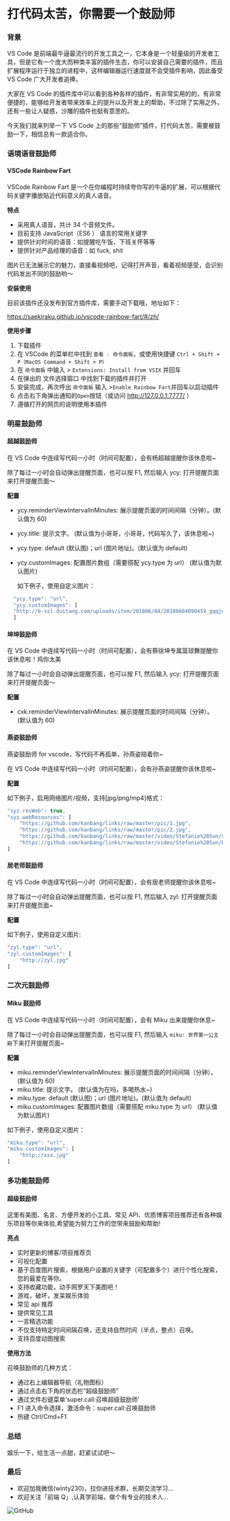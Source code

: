 # 打代码太苦，你需要一个鼓励师

### 背景

VS Code 是前端最牛逼最流行的开发工具之一，它本身是一个轻量级的开发者工具，但是它有一个庞大而种类丰富的插件生态，你可以安装自己需要的插件，而且扩展程序运行于独立的进程中，这样编辑器运行速度就不会受插件影响，因此备受 VS Code 广大开发者追捧。

大家在 VS Code 的插件库中可以看到各种各样的插件，有非常实用的的，有非常便捷的，能够给开发者带来效率上的提升以及开发上的帮助，不过除了实用之外，还有一些让人疑惑，沙雕的插件也挺有意思的。

今天我们就来列举一下 VS Code 上的那些“鼓励师”插件，打代码太苦，需要被鼓励一下，相信总有一款适合你。

### 语境语音鼓励师

#### VSCode Rainbow Fart

VSCode Rainbow Fart 是一个在你编程时持续夸你写的牛逼的扩展，可以根据代码关键字播放贴近代码意义的真人语音。

**特点**

- 采用真人语音，共计 34 个音频文件。
- 目前支持 JavaScript（ES6 ） 语言的常用关键字
- 提供针对时间的语音：如提醒吃午饭、下班关怀等等
- 提供针对产品经理的语音：如 fuck, shit

图片已无法展示它的魅力，直接看视频吧，记得打开声音，看着视频感受，会识别代码发出不同的鼓励哟～

**安装使用**

目前该插件还没发布到官方插件库，需要手动下载哦，地址如下：

https://saekiraku.github.io/vscode-rainbow-fart/#/zh/

**使用步骤**

1. 下载插件
2. 在 VSCode 的菜单栏中找到 `查看 - 命令面板`，或使用快捷键 `Ctrl + Shift + P（MacOS Command + Shift + P）`
3. 在 `命令面板` 中输入 > `Extensions: Install from VSIX` 并回车
4. 在弹出的 文件选择窗口 中找到下载的插件并打开
5. 安装完成，再次呼出 `命令面板` 输入 >`Enable Rainbow Fart`并回车以启动插件
6. 点击右下角弹出通知的`Open`按钮（或访问 http://127.0.0.1:7777/ ）
7. 遵循打开的网页的说明使用本插件

### 明星鼓励师

#### 超越鼓励师

在 VS Code 中连续写代码一小时（时间可配置），会有杨超越提醒你该休息啦~

除了每过一小时会自动弹出提醒页面，也可以按 F1, 然后输入 ycy: 打开提醒页面来打开提醒页面～

**配置**

- ycy.reminderViewIntervalInMinutes: 展示提醒页面的时间间隔（分钟）。(默认值为 60)
- ycy.title: 提示文字。 (默认值为小哥哥，小哥哥，代码写久了，该休息啦~)
- ycy.type: default (默认图)；url (图片地址)。(默认值为 default)
- ycy.customImages: 配置图片数组（需要搭配 ycy.type 为 url） (默认值为默认图片)

  如下例子，使用自定义图片：

```js
  "ycy.type": "url",
  "ycy.customImages": [
  "http://b-ssl.duitang.com/uploads/item/201806/04/20180604090459_gqqjo.jpg"
  ]
```

#### 坤坤鼓励师

在 VS Code 中连续写代码一小时（时间可配置），会有蔡徐坤专属篮球舞提醒你该休息啦！鸡你太美

除了每过一小时会自动弹出提醒页面，也可以按 F1, 然后输入 ycy: 打开提醒页面来打开提醒页面～

**配置**

- cxk.reminderViewIntervalInMinutes: 展示提醒页面的时间间隔（分钟）。 (默认值为 60)

#### 燕姿鼓励师

燕姿鼓励师 for vscode，写代码不再孤单，孙燕姿陪着你~

在 VS Code 中连续写代码一小时（时间可配置），会有孙燕姿提醒你该休息啦~

**配置**

如下例子，启用网络图片/视频，支持[jpg/png/mp4]格式：

```js
"syz.resWeb": true,
"syz.webResources": [
    "https://github.com/kanbang/links/raw/master/pic/1.jpg",
    "https://github.com/kanbang/links/raw/master/pic/2.jpg",
    "https://github.com/kanbang/links/raw/master/video/Stefanie%20Sun/shenqi.mp4",
    "https://github.com/kanbang/links/raw/master/video/Stefanie%20Sun/banjuzaijian.mp4"
]
```

#### 居老师鼓励师

在 VS Code 中连续写代码一小时（时间可配置），会有居老师提醒你该休息啦~

除了每过一小时会自动弹出提醒页面，也可以按 F1, 然后输入 zyl: 打开提醒页面来打开提醒页面~

**配置**

如下例子，使用自定义图片:

```js
"zyl.type": "url",
"zyl.customImages": [
    "http://zyl.jpg"
]
```

### 二次元鼓励师

#### Miku 鼓励师

在 VS Code 中连续写代码一小时（时间可配置），会有 Miku 出来提醒你休息~

除了每过一小时会自动弹出提醒页面，也可以按 F1, 然后输入 `miku: 世界第一公主殿`下来打开提醒页面~

**配置**

- miku.reminderViewIntervalInMinutes: 展示提醒页面的时间间隔（分钟）。(默认值为 60)
- miku.title: 提示文字。 (默认值为在吗，多喝热水~)
- miku.type: default (默认图)；url (图片地址)。(默认值为 default)
- miku.customImages: 配置图片数组（需要搭配 miku.type 为 url） (默认值为默认图片)

如下例子，使用自定义图片：

```js
"miku.type": "url",
"miku.customImages": [
    "http://xxx.jpg"
]
```

### 多功能鼓励师

#### 超级鼓励师

这里有美图、名言、方便开发的小工具、常见 API、优质博客项目推荐还有各种娱乐项目等你来体验,希望能为努力工作的您带来鼓励和帮助!

**亮点**

- 实时更新的博客/项目推荐页
- 可视化配置
- 基于百度图片搜索，根据用户设置的关键字（可配置多个）进行个性化搜索，您的最爱在等你。
- 支持收藏功能，动手网罗天下美图吧！
- 游戏，破坏，发呆娱乐体验
- 常见 api 推荐
- 提供常见工具
- 一言精选功能
- 不仅支持特定时间间隔召唤，还支持自然时间（半点，整点）召唤。
- 支持百度动图搜索

**使用方法**

召唤鼓励师的几种方式：

- 通过右上编辑器导航（礼物图标）
- 通过点击右下角的状态栏“超级鼓励师”
- 通过文件右键菜单‘super.call:召唤超级鼓励师’
- F1 进入命令选择，激活命令：super.call:召唤鼓励师
- 热键 Ctrl/Cmd+F1

### 总结

娱乐一下，给生活一点甜，赶紧试试吧～

### 最后

- 欢迎加我微信(winty230)，拉你进技术群，长期交流学习...
- 欢迎关注「前端 Q」,认真学前端，做个有专业的技术人...

![GitHub](https://raw.githubusercontent.com/LuckyWinty/blog/master/images/qrcode/%E4%BA%8C%E7%BB%B4%E7%A0%81%E7%BE%8E%E5%8C%96%202.png)
